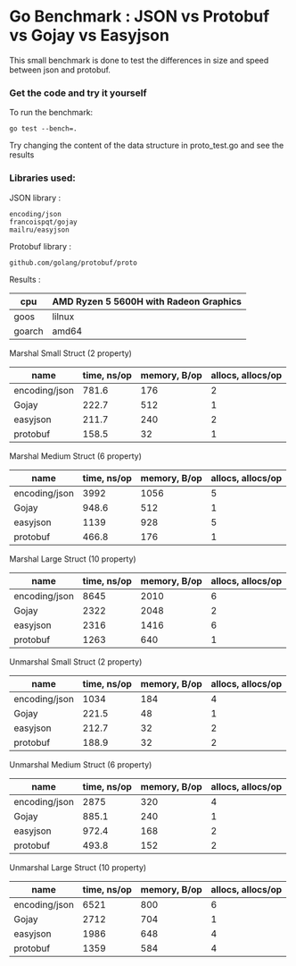 # Go Benchmark : JSON vs Protobuf vs Gojay vs Easyjson
This small benchmark is done to test the differences in size and speed between 
json and protobuf.

### Get the code and try it yourself

To run the benchmark:
```
go test --bench=.
```

Try changing the content of the data structure in proto_test.go and see the results

### Libraries used:
JSON library :
``` 
encoding/json 
francoispqt/gojay
mailru/easyjson
```

Protobuf library : 
``` 
github.com/golang/protobuf/proto
```

Results :

|   cpu   |   AMD Ryzen 5 5600H with Radeon Graphics     |
|------|--------|
| goos | lilnux |
|  goarch    |    amd64    |

Marshal Small Struct (2 property)

| name                              | time, ns/op | memory, B/op | allocs, allocs/op |
|-----------------------------------|-------------|-------|--------|
| encoding/json                     | 781.6 | 176 | 2 |
| Gojay                             | 222.7 | 512 | 1 |
| easyjson                          | 211.7  | 240 | 2 |
| protobuf                          | 158.5  | 32 | 1 |


Marshal Medium Struct (6 property)

| name                              | time, ns/op | memory, B/op | allocs, allocs/op |
|-----------------------------------|------|--------|--------|
| encoding/json                     |   3992   | 1056   | 5      |
| Gojay                             |    948.6  | 512    | 1      |
| easyjson                          |  1139  | 928    |    5    |
| protobuf                          |  466.8  | 176    |    1    |

Marshal Large Struct (10 property)

| name                              | time, ns/op | memory, B/op | allocs, allocs/op |
|-----------------------------------|-------------|--------------|-------------------|
| encoding/json                     |      8645       |      2010        | 6                 |
| Gojay                             |       2322      |        2048      | 2                 |
| easyjson                          |       2316      |        1416      | 6                 |
| protobuf                          |        1263     |      640        | 1                 |

Unmarshal Small Struct (2 property)

| name                              | time, ns/op | memory, B/op | allocs, allocs/op |
|-----------------------------------|-------------|--------------|-------------------|
| encoding/json                     |      1034       |      184        | 4                 |
| Gojay                             |       221.5      |       48       | 1                 |
| easyjson                          |        212.7     |        32      | 2                 |
| protobuf                          |        188.9     |       32       | 2                 |

Unmarshal Medium Struct (6 property)

| name                              | time, ns/op | memory, B/op | allocs, allocs/op |
|-----------------------------------|-------------|--------------|-------------------|
| encoding/json                     |      2875       | 320          | 4                 |
| Gojay                             |      885.1       | 240          | 1                 |
| easyjson                          |      972.4       |    168          | 2                 |
| protobuf                          |       493.8      |      152        | 2                 |

Unmarshal Large Struct (10 property)

| name                              | time, ns/op | memory, B/op | allocs, allocs/op |
|-----------------------------------|-------------|--------------|-------------------|
| encoding/json                     |      6521       |        800      | 6                 |
| Gojay                             |       2712      |      704        | 1                 |
| easyjson                          |       1986      |       648       | 4                 |
| protobuf                          |       1359      |       584       | 4                 |
